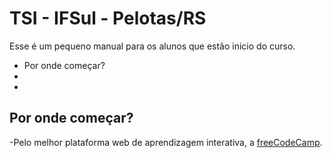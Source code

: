 # TSI - IFSul - Pelotas/RS

Esse é um pequeno manual para os alunos que estão inicio do curso.

<ul>
  <li>Por onde começar?</li>
  <li></li>
  <li></li>
</ul>

## Por onde começar?
-Pelo melhor plataforma web de aprendizagem interativa, a <a href="https://www.freecodecamp.org/" target="_blank">freeCodeCamp</a>.
